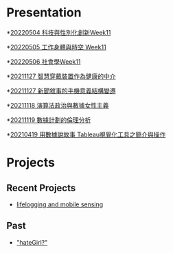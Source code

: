 # Presentation
*[20220504 科技與性別化創新Week11]()

*[20220505 工作身體與時空 Week11](https://docs.google.com/presentation/d/e/2PACX-1vTnhEVmEks8qsUjDue-gLv4cZbZBcYSgo5eUKrq0bguL-uMzyocBGYqcLKklhWZO5z2SPVzb5yJuoBB/pub?start=false&loop=false&delayms=3000)

*[20220506 社會學Week11]()

*[20211127 智慧穿戴裝置作為健康的中介]()

*[20211127 新聞敘事的手機意義結構變遷]()

*[20211118 演算法政治與數據女性主義]()

*[20211119 數據計劃的倫理分析]()

*[20210419 用數據說故事 Tableau視覺化工具之簡介與操作]()


# Projects

## Recent Projects
* [lifelogging and mobile sensing]()

## Past
* ["hateGirl?"]()


